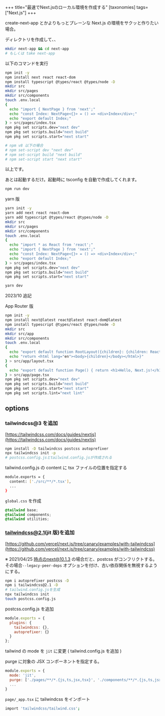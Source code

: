 +++
title="最速でNext.jsのローカル環境を作成する"
[taxonomies]
tags=["Next.js"]
+++

create-next-app とかよりもっとプレーンな Next.js の環境をサクッと作りたい場合。

ディレクトリを作成して、、

```bash
mkdir next-app && cd next-app
# もしくは take next-app
```

以下のコマンドを実行

```bash
npm init -y
npm install next react react-dom
npm install typescript @types/react @types/node -D
mkdir src
mkdir src/pages
mkdir src/components
touch .env.local
{
  echo "import { NextPage } from 'next';"
  echo "const Index: NextPage<{}> = () => <div>Index</div>;"
  echo "export default Index;"
} > src/pages/index.tsx
npm pkg set scripts.dev="next dev"
npm pkg set scripts.build="next build"
npm pkg set scripts.start="next start"

# npm v8 以下の場合
# npm set-script dev "next dev"
# npm set-script build "next build"
# npm set-script start "next start"
```

以上です。

あとは起動するだけ。起動時に tsconfig を自動で作成してくれます。

```bash
npm run dev
```

yarn 版

```bash
yarn init -y
yarn add next react react-dom
yarn add typescript @types/react @types/node -D
mkdir src
mkdir src/pages
mkdir src/components
touch .env.local
{
  echo "import * as React from 'react';"
  echo "import { NextPage } from 'next';"
  echo "const Index: NextPage<{}> = () => <div>Index</div>;"
  echo "export default Index;"
} > src/pages/index.tsx
npm pkg set scripts.dev="next dev"
npm pkg set scripts.build="next build"
npm pkg set scripts.start="next start"
```

```bash
yarn dev
```

2023/10 追記

App Router 版

```bash
npm init -y
npm install next@latest react@latest react-dom@latest
npm install typescript @types/react @types/node -D
mkdir src
mkdir src/app
mkdir src/components
touch .env.local
{
  echo "export default function RootLayout({children}: {children: React.ReactNode}) {"
  echo "return <html lang="en"><body>{children}</body></html>}"
} > src/app/layout.tsx
{
  echo "export default function Page() { return <h1>Hello, Next.js!</h1> }"
} > src/app/page.tsx
npm pkg set scripts.dev="next dev"
npm pkg set scripts.build="next build"
npm pkg set scripts.start="next start"
npm pkg set scripts.lint="next lint"
```

## options

### tailwindcss@3 を追加

[https://tailwindcss.com/docs/guides/nextjs](https://tailwindcss.com/docs/guides/nextjs)

```bash
npm install -D tailwindcss postcss autoprefixer
npx tailwindcss init -p
# postcss.config.jsとtailwind.config.jsが作成される
```

tailwind.config.js の content に tsx ファイルの位置を指定する

```bash
module.exports = {
  content: ['./src/**/*.tsx'],
  ...
}
```

`global.css` を作成

```css
@tailwind base;
@tailwind components;
@tailwind utilities;
```

### tailwindcss@2.1(jit 版)を追加

[https://github.com/vercel/next.js/tree/canary/examples/with-tailwindcss](https://github.com/vercel/next.js/tree/canary/examples/with-tailwindcss)

※ 2021/04/25 時点のnext@10.1.3 の場合だと、postcss がコンフリクトする。その場合`--legacy-peer-deps` オプションを付け、古い依存関係を無視するようにする。

```bash
npm i autoprefixer postcss -D
npm i tailwindcss@2.1 -D
# tailwind.config.jsを生成
npx tailwindcss init
touch postcss.config.js
```

postcss.config.js を追加

```js
module.exports = {
  plugins: {
    tailwindcss: {},
    autoprefixer: {}
  }
};
```

tailwind の mode を `jit` に変更 ( tailwind.config.js を追加 )

purge に対象の JSX コンポーネントを指定する。

```js
module.exports = {
  mode: 'jit',
  purge: ['./pages/**/*.{js,ts,jsx,tsx}', './components/**/*.{js,ts,jsx,tsx}'],
  ...
}
```

`page/_app.tsx` に tailwindcss をインポート

```bash
import 'tailwindcss/tailwind.css';
```
